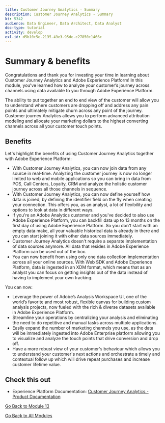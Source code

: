 ```yaml
---
title: Customer Journey Analytics - Summary
description: Customer Journey Analytics - Summary
kt: 5342
audience: Data Engineer, Data Architect, Data Analyst
doc-type: tutorial
activity: develop
exl-id: d5b10c5e-2135-49e3-95de-c27850c1466c
---
```

# Summary & benefits

Congratulations and thank you for investing your time in learning about Customer Journey Analytics and Adobe Experience Platform! 
In this module, you've learned how to analyze your customer’s journey across channels using data available to you through Adobe Experience Platform. 

The ability to put together an end to end view of the customer will allow you to understand where customers are dropping off and address any pain points and ultimately mitigate churn across any point of the journey.
Customer journey Analytics allows you to perform advanced attribution modeling and allocate your marketing dollars to the highest converting channels across all your customer touch points. 

## Benefits

Let's highlight the benefits of using Customer Journey Analytics together with Adobe Experience Platform:

- With Customer Journey Analytics, you can now join data from any source in real-time. Analyzing the customer journey is now no longer limited to web and mobile applications so you can bring in data from POS, Call Centers, Loyalty, CRM and analyze the holistic customer journey across all those channels in sequence.
- With Customer Journey Analytics, you can now define yourself how data is joined, by defining the identifier field on the fly when creating your connection. This offers you, as an analyst, a lot of flexibility and options to look at data in different ways.
- If you're an Adobe Analytics customer and you've decided to also use Adobe Experience Platform, you can backfill data up to 13 months on the first day of using Adobe Experience Platform. So you don't start with an empty data make, all your valuable historical data is already in there and you can start joining it with other data sources immediately.
- Customer Journey Analytics doesn't require a separate implementation of data sources anymore. All data that resides in Adobe Experience Platform can be used out of the box.
- You can now benefit from using only one data collection implementation across all your online sources. With Web SDK and Adobe Experience Platform, data is ingested in an XDM format, which means that as an analyst you can focus on getting insights out of the data instead of having to implement your own tracking.

You can now:

- Leverage the power of Adobe’s Analysis Workspace UI, one of the world’s favorite and most robust, flexible canvas for building custom analysis projects, now fueled with the rich & diverse datasets available in Adobe Experience Platform.
- Streamline your operations by centralizing your analysis and eliminating the need to do repetitive and manual tasks across multiple applications. 
- Easily expand the number of marketing channels you use, as the data will be immediately ingested into Adobe Enterprise platform allowing you to visualize and analyze the touch points that drive conversion and drop off. 
- Have a more robust view of your customer's behaviour which allows you to understand your customer's next actions and orchestrate a timely and contextual follow up which will drive repeat purchases and increase customer lifetime value.

## Check this out

- Experience Platform Documentation: [Customer Journey Analytics - Product Documentation](https://experienceleague.adobe.com/docs/analytics-platform/using/cja-landing.html)

[Go Back to Module 13](./customer-journey-analytics-build-a-dashboard.md)

[Go Back to All Modules](../../overview.md)
